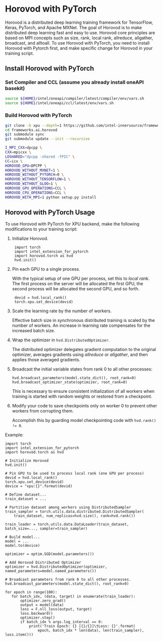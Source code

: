 # Horovod with PyTorch

Horovod is a distributed deep learning training framework for TensorFlow, Keras, PyTorch, and Apache MXNet. The goal of Horovod is to make distributed deep learning fast and easy to use. Horovod core principles are based on MPI concepts such as size, rank, local rank, allreduce, allgather, broadcast, and alltoall. To use Horovod with PyTorch, you need to install Horovod with Pytorch first, and make specific change for Horovod in your training script.

## Install Horovod with PyTorch
### Set Compiler and CCL (assume you already install oneAPI basekit)

```bash
source ${HOME}/intel/oneapi/compiler/latest/compiler/env/vars.sh
source ${HOME}/intel/oneapi/ccl/latest/env/vars.sh
```

### Build Horovod with PyTorch

```bash
git clone -b xpu --depth=1 https://github.com/intel-innersource/frameworks.ai.horovod
cd frameworks.ai.horovod
git submodule sync
git submodule update --init --recursive

I_MPI_CXX=dpcpp \
CXX=mpicxx \
LDSHARED="dpcpp -shared -fPIC" \
CC=icx \
HOROVOD_GPU=DPCPP \
HOROVOD_WITHOUT_MXNET=1 \
HOROVOD_WITHOUT_PYTORCH=0 \
HOROVOD_WITHOUT_TENSORFLOW=1 \
HOROVOD_WITHOUT_GLOO=1 \
HOROVOD_GPU_OPERATIONS=CCL \
HOROVOD_CPU_OPERATIONS=CCL \
HOROVOD_WITH_MPI=1 python setup.py install
```

## Horovod with PyTorch Usage
To use Horovod with PyTorch for XPU backend, make the following modifications to your training script:

1. Initialize Horovod.


        import torch
        import intel_extension_for_pytorch 
        import horovod.torch as hvd
        hvd.init()

2. Pin each GPU to a single process.

   With the typical setup of one GPU per process, set this to *local rank*. The first process on
   the server will be allocated the first GPU, the second process will be allocated the second GPU, and so forth.


        devid = hvd.local_rank()
        torch.xpu.set_device(devid)

3. Scale the learning rate by the number of workers.

   Effective batch size in synchronous distributed training is scaled by the number of workers.
   An increase in learning rate compensates for the increased batch size.

4. Wrap the optimizer in ``hvd.DistributedOptimizer``.

   The distributed optimizer delegates gradient computation to the original optimizer, averages gradients using *allreduce* or *allgather*, and then applies those averaged gradients.

5. Broadcast the initial variable states from rank 0 to all other processes:


       hvd.broadcast_parameters(model.state_dict(), root_rank=0)
       hvd.broadcast_optimizer_state(optimizer, root_rank=0)

   This is necessary to ensure consistent initialization of all workers when training is started with random weights or restored from a checkpoint.

6. Modify your code to save checkpoints only on worker 0 to prevent other workers from corrupting them.

   Accomplish this by guarding model checkpointing code with ``hvd.rank() != 0``.


Example:


    import torch
    import intel_extension_for_pytorch
    import horovod.torch as hvd

    # Initialize Horovod
    hvd.init()

    # Pin GPU to be used to process local rank (one GPU per process)
    devid = hvd.local_rank()
    torch.xpu.set_device(devid)
    device = "xpu:{}".format(devid)

    # Define dataset...
    train_dataset = ...

    # Partition dataset among workers using DistributedSampler
    train_sampler = torch.utils.data.distributed.DistributedSampler(
        train_dataset, num_replicas=hvd.size(), rank=hvd.rank())

    train_loader = torch.utils.data.DataLoader(train_dataset, batch_size=..., sampler=train_sampler)

    # Build model...
    model = ...
    model.to(device)

    optimizer = optim.SGD(model.parameters())

    # Add Horovod Distributed Optimizer
    optimizer = hvd.DistributedOptimizer(optimizer, named_parameters=model.named_parameters())

    # Broadcast parameters from rank 0 to all other processes.
    hvd.broadcast_parameters(model.state_dict(), root_rank=0)

    for epoch in range(100):
       for batch_idx, (data, target) in enumerate(train_loader):
           optimizer.zero_grad()
           output = model(data)
           loss = F.nll_loss(output, target)
           loss.backward()
           optimizer.step()
           if batch_idx % args.log_interval == 0:
               print('Train Epoch: {} [{}/{}]\tLoss: {}'.format(
                   epoch, batch_idx * len(data), len(train_sampler), loss.item()))

